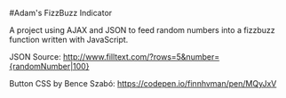 #Adam's FizzBuzz Indicator

A project using AJAX and JSON to feed random numbers into a fizzbuzz function written with JavaScript.

JSON Source: http://www.filltext.com/?rows=5&number={randomNumber|100}

Button CSS by Bence Szabó: https://codepen.io/finnhvman/pen/MQyJxV